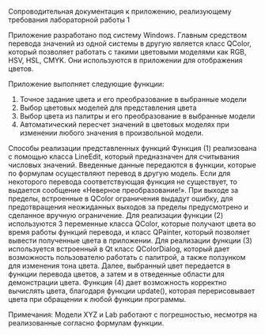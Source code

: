 Сопроводительная документация к приложению, реализующему требования лабораторной работы 1

Приложение разработано под систему Windows.
Главным средством перевода значений из одной системы в другую является класс QColor, который позволяет работать с такими цветовыми моделями как RGB, HSV, HSL, CMYK. Они используются в приложении для отображения цветов.

Приложение выполняет следующие функции:
1. Точное задание цвета и его преобразование в выбранные модели
2. Выбор цветовых моделей для представления цвета
3. Выбор цвета из палитры и его преобразование в выбранные модели
4. Автоматический пересчет значений в цветовых моделях при изменении любого значения в произвольной модели.

Способы реализации представленных функций
Функция (1) реализована с помощью класса LineEdit, который предназначен для считывания числовых значений. Введенные данные передаются в функции, которые по формулам осуществляют перевод в другую модель. Если для некоторого перевода соответствующая функция не существует, то выдается сообщение «Неверное преобразование!». При выходе за пределы, встроенные в QColor ограничения выдадут ошибку, для предотвращения неожиданных выходов за пределы предусмотрено и сделанное вручную ограничение.
Для реализации функции (2) используются 3 переменные класса QColor, которые получают цвета во время работы функций перевода, и класс QPainter, который позволяет вывести полученные цвета в приложении.
Для реализации функции (3) используется встроенный в Qt класс QColorDialog, который дает возможность пользователю работать с палитрой, а также ползунком для изменения тона цвета. Далее, выбранный цвет передается в функции перевода цветов, а затем и в отведенные области для демонстрации цвета.
Функция (4) дает возможность корректно вычислять цвета, благодаря функции update(), которая перерисовывает цвета при обращении к любой функции программы.

Примечания:
Модели XYZ и Lab работают с погрешностью, несмотря на реализованные согласно формулам функции.
